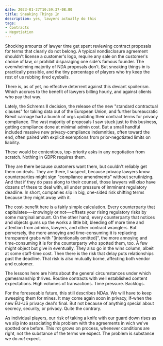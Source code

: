 ```yaml
---
date: 2023-01-27T10:59:37-08:00
title: Sneaking Things In
description: yes, lawyers actually do this
tags:
- Contracts
- Negotiation
---
```


Shocking amounts of lawyer time get spent reviewing contract proposals for terms that clearly do not belong.  A typical nondisclosure agreement shouldn't license a customer's logo, require any sale on the customer's choice of law, or prohibit disparaging one side's famous founder.  The overwhelming majority of NDA proposals don't.  But sneaking things in is practically possible, and the tiny percentage of players who try keep the rest of us rubbing tired eyeballs.

There is, as of yet, no effective deterrent against this deviant spoilerism.  Which accrues to the benefit of lawyers billing hourly, and against clients who pay that way.

Lately, the Schrems II decision, the release of the new "standard contractual clauses" for taking data out of the European Union, and further bureaucratic Brexit carnage had a bunch of orgs updating their contract terms for privacy compliance.  The vast majority of proposals I saw stuck just to this business, getting compliance done at minimal admin cost.  But a small handful included massive new privacy-compliance indemnities, often toward the end, often paired with explicit exemptions from prior-negotiated limits on liability.

These would be contentious, top-priority asks in any negotiation from scratch.  Nothing in GDPR requires them.

They are there because customers want them, but couldn't reliably get them on deals.  They are there, I suspect, because privacy lawyers know counterparties might sign "compliance amendments" without scrutinizing.  And that if they do pass along to their counsel, those lawyers will _also_ have dozens of these to deal with, all under pressure of imminent regulatory deadline.  In short, companies slip in big, one-sided risk shifting terms because they might away with it.

The cost-benefit here is a fairly simple calculation.  Every counterparty that capitulates---knowingly or not---offsets your rising regulatory risks by some marginal amount.  On the other hand, every counterparty that notices and objects gums up the works a little bit, bleeding off more time and attention from admins, lawyers, and other contract wranglers.  But perversely, the more annoying and time-consuming it is replacing transparent grabs with "[intentionally omitted]", the more annoying and time-consuming it is for the counterparty who spotted them, too.  A few might object but give in eventually.  They also go in the wins column, albeit at some staff-time cost.  Then there is the risk that delay puts relationships past the deadline.  That risk is also mutually borne, affecting both vendor and customer.

The lessons here are hints about the general circumstances under which gamesmanship thrives.  Routine contracts with well established content expectations.  High volumes of transactions.  Time pressure.  Backlogs.

For the foreseeable future, this still describes NDAs.  We will have to keep sweeping them for mines.  It may come again soon in privacy, if-when the new EU-US privacy deal's final.  But not because of anything special about secrecy, security, or privacy.  Quite the contrary.

As individual players, our risk of taking a knife with our guard down rises as we slip into associating this problem with the agreements in wich we've spotted one before.  This rot grows on process, whenever conditions are right, not the substance of the terms we expect.  The problem is substance we do _not_ expect.
